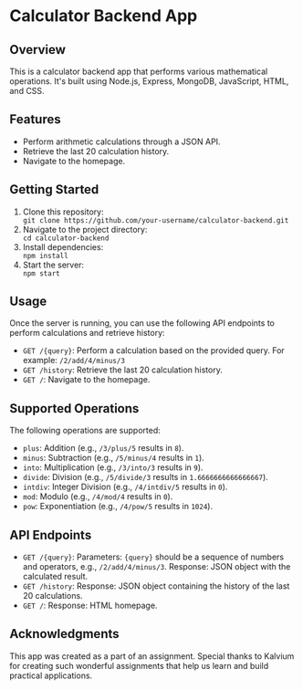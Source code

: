 <!DOCTYPE html>
<html>
<body>
    <h1>Calculator Backend App</h1>
    <h2>Overview</h2>
    <p>This is a calculator backend app that performs various mathematical operations. It's built using Node.js, Express, MongoDB, JavaScript, HTML, and CSS.</p>
    <h2>Features</h2>
    <ul>
        <li>Perform arithmetic calculations through a JSON API.</li>
        <li>Retrieve the last 20 calculation history.</li>
        <li>Navigate to the homepage.</li>
    </ul>
    <h2>Getting Started</h2>
    <ol>
        <li>Clone this repository:</li>
        <code>git clone https://github.com/your-username/calculator-backend.git</code>
        <li>Navigate to the project directory:</li>
        <code>cd calculator-backend</code>
        <li>Install dependencies:</li>
        <code>npm install</code>
        <li>Start the server:</li>
        <code>npm start</code>
    </ol>
    <h2>Usage</h2>
    <p>Once the server is running, you can use the following API endpoints to perform calculations and retrieve history:</p>
    <ul>
        <li><code>GET /{query}</code>: Perform a calculation based on the provided query. For example: <code>/2/add/4/minus/3</code></li>
        <li><code>GET /history</code>: Retrieve the last 20 calculation history.</li>
        <li><code>GET /</code>: Navigate to the homepage.</li>
    </ul>
    <h2>Supported Operations</h2>
    <p>The following operations are supported:</p>
    <ul>
        <li><code>plus</code>: Addition (e.g., <code>/3/plus/5</code> results in <code>8</code>).</li>
        <li><code>minus</code>: Subtraction (e.g., <code>/5/minus/4</code> results in <code>1</code>).</li>
        <li><code>into</code>: Multiplication (e.g., <code>/3/into/3</code> results in <code>9</code>).</li>
        <li><code>divide</code>: Division (e.g., <code>/5/divide/3</code> results in <code>1.6666666666666667</code>).</li>
        <li><code>intdiv</code>: Integer Division (e.g., <code>/4/intdiv/5</code> results in <code>0</code>).</li>
        <li><code>mod</code>: Modulo (e.g., <code>/4/mod/4</code> results in <code>0</code>).</li>
        <li><code>pow</code>: Exponentiation (e.g., <code>/4/pow/5</code> results in <code>1024</code>).</li>
    </ul>
    <h2>API Endpoints</h2>
    <ul>
        <li><code>GET /{query}</code>: Parameters: <code>{query}</code> should be a sequence of numbers and operators, e.g., <code>/2/add/4/minus/3</code>. Response: JSON object with the calculated result.</li>
        <li><code>GET /history</code>: Response: JSON object containing the history of the last 20 calculations.</li>
        <li><code>GET /</code>: Response: HTML homepage.</li>
    </ul>
    <h2>Acknowledgments</h2>
    <p>This app was created as a part of an assignment. Special thanks to Kalvium for creating such wonderful assignments that help us learn and build practical applications.</p>
</body>
</html>
